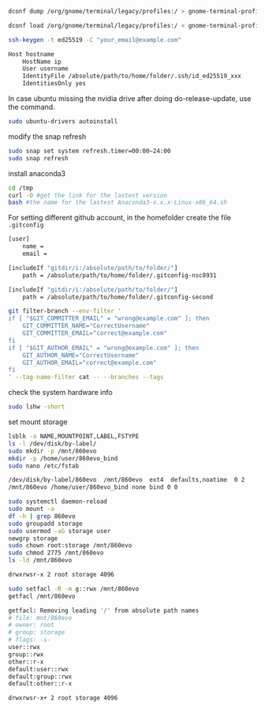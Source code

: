 ```bash
dconf dump /org/gnome/terminal/legacy/profiles:/ > gnome-terminal-profiles.dconf

dconf load /org/gnome/terminal/legacy/profiles:/ < gnome-terminal-profiles.dconf

ssh-keygen -t ed25519 -C "your_email@example.com"

Host hostname
    HostName ip
    User username
    IdentityFile /absolute/path/to/home/folder/.ssh/id_ed25519_xxx
    IdentitiesOnly yes
```

In case ubuntu missing the nvidia drive after doing do-release-update, use the command.

```bash
sudo ubuntu-drivers autoinstall
```

modify the snap refresh

```bash
sudo snap set system refresh.timer=00:00~24:00
sudo snap refresh
```

install anaconda3

```bash
cd /tmp
curl -O #get the link for the lastest version
bash #the name for the lastest Anaconda3-x.x.x-Linux-x86_64.sh
```

For setting different github account, in the homefolder create the file ```.gitconfig```

```bash
[user]
    name = 
    email = 

[includeIf "gitdir/i:/absolute/path/to/folder/"]
    path = /absolute/path/to/home/folder/.gitconfig-nsc8931

[includeIf "gitdir/i:/absolute/path/to/folder/"]
    path = /absolute/path/to/home/folder/.gitconfig-second
```

```bash
git filter-branch --env-filter '
if [ "$GIT_COMMITTER_EMAIL" = "wrong@example.com" ]; then
    GIT_COMMITTER_NAME="CorrectUsername"
    GIT_COMMITTER_EMAIL="correct@example.com"
fi
if [ "$GIT_AUTHOR_EMAIL" = "wrong@example.com" ]; then
    GIT_AUTHOR_NAME="CorrectUsername"
    GIT_AUTHOR_EMAIL="correct@example.com"
fi
' --tag-name-filter cat -- --branches --tags
```

check the system hardware info

```bash
sudo lshw -short
```

set mount storage

```bash
lsblk -o NAME,MOUNTPOINT,LABEL,FSTYPE
ls -l /dev/disk/by-label/
sudo mkdir -p /mnt/860evo
mkdir -p /home/user/860evo_bind
sudo nano /etc/fstab

/dev/disk/by-label/860evo  /mnt/860evo  ext4  defaults,noatime  0 2
/mnt/860evo /home/user/860evo_bind none bind 0 0

sudo systemctl daemon-reload
sudo mount -a
df -h | grep 860evo
sudo groupadd storage
sudo usermod -aG storage user
newgrp storage
sudo chown root:storage /mnt/860evo
sudo chmod 2775 /mnt/860evo
ls -ld /mnt/860evo

drwxrwsr-x 2 root storage 4096

sudo setfacl -R -m g::rwx /mnt/860evo
getfacl /mnt/860evo

getfacl: Removing leading '/' from absolute path names
# file: mnt/860evo
# owner: root
# group: storage
# flags: -s-
user::rwx
group::rwx
other::r-x
default:user::rwx
default:group::rwx
default:other::r-x

drwxrwsr-x+ 2 root storage 4096
```
